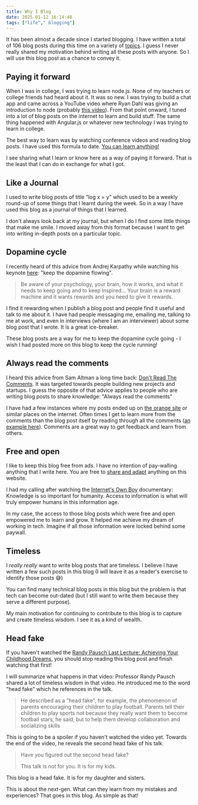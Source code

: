 ```yaml
---
title: Why I Blog
date: 2025-01-12 16:14:48
tags: ["life"," blogging"]
---
```


It has been almost a decade since I started blogging. I have written a total of 106 blog posts during this time on a variety of [topics](https://vishnubharathi.codes/archives/). I guess I never really shared my motivation behind writing all these posts with anyone. So I will use this blog post as a chance to convey it.

## Paying it forward

When I was in college, I was trying to learn node.js. None of my teachers or college friends had heard about it. It was so new. I was trying to build a chat app and came across a YouTube video where Ryan Dahl was giving an introduction to node (probably [this video](https://youtu.be/jo_B4LTHi3I?si=XvOgK4zagvA4pr-G)). From that point onward, I tuned into a lot of blog posts on the internet to learn and build stuff. The same thing happened with Angular.js or whatever new technology I was trying to learn in college.

The best way to learn was by watching conference videos and reading blog posts. I have used this formula to date. [You can learn anything!](https://youtu.be/JC82Il2cjqA?si=dCmJzID8_xUIN578)

I see sharing what I learn or know here as a way of paying it forward. That is the least that I can do in exchange for what I got.

## Like a Journal

I used to write blog posts of title "log x = y" which used to be a weekly round-up of some things that I learnt during the week. So in a way I have used this blog as a journal of things that I learned.

I don't always look back at my journal, but when I do I find some little things that make me smile. I moved away from this format because I want to get into writing in-depth posts on a particular topic.

## Dopamine cycle

I recently heard of this advice from Andrej Karpathy while watching his keynote [here](https://www.youtube.com/watch?v=tsTeEkzO9xc&t=245s): "keep the dopamine flowing". 

> Be aware of your psychology, your brain, how it works, and what it needs to keep going and to keep inspired... Your brain is a reward machine and it wants rewards and you need to give it rewards.

I find it rewarding when I publish a blog post and people find it useful and talk to me about it. I have had people messaging me, emailing me, talking to me at work, and even in interviews (where I am an interviewer) about some blog post that I wrote. It is a great ice-breaker.

These blog posts are a way for me to keep the dopamine cycle going - I wish I had posted more on this blog to keep the cycle running! 

## Always read the comments

I heard this advice from Sam Altman a long time back: [Don't Read The Comments](https://blog.samaltman.com/dont-read-the-comments). It was targeted towards people building new projects and startups. I guess the opposite of that advice applies to people who are writing blog posts to share knowledge: "Always read the comments"

I have had a few instances where my posts ended up on [the orange site](https://news.ycombinator.com/) or similar places on the internet. Often times I get to learn more from the comments than the blog post itself by reading through all the comments ([an example here](https://news.ycombinator.com/item?id=27410910)). Comments are a great way to get feedback and learn from others.

## Free and open

I like to keep this blog free from ads. I have no intention of pay-walling anything that I write here. You are free to [share and adapt](https://creativecommons.org/licenses/by/4.0/) anything on this website.

I had my calling after watching the [Internet's Own Boy](https://www.youtube.com/watch?v=9vz06QO3UkQ) documentary: Knowledge is so important for humanity. Access to information is what will truly empower humans in this information age.

In my case, the access to those blog posts which were free and open empowered me to learn and grow. It helped me achieve my dream of working in tech. Imagine if all those information were locked behind some paywall.

## Timeless

I _really_ _really_ want to write blog posts that are timeless. I believe I have written a few such posts in this blog (I will leave it as a reader's exercise to identify those posts 😅)

You can find many technical blog posts in this blog but the problem is that tech can become out-dated (but I still want to write them because they serve a different purpose).

My main motivation for continuing to contribute to this blog is to capture and create timeless wisdom. I see it as a kind of wealth.

## Head fake

If you haven't watched the [Randy Pausch Last Lecture: Achieving Your Childhood Dreams](https://www.youtube.com/watch?v=ji5_MqicxSo), you should stop reading this blog post and finish watching that first!

I will summarize what happens in that video: Professor Randy Pausch shared a lot of timeless wisdom in that video. He introduced me to the word "head fake" which he references in the talk.

> He described as a "head fake", for example, the phenomenon of parents encouraging their children to play football. Parents tell their children to play sports not because they really want them to become football stars, he said, but to help them develop collaboration and socializing skills

This is going to be a spoiler if you haven't watched the video yet. Towards the end of the video, he reveals the second head fake of his talk.

> Have you figured out the second head fake?
> 
> This talk is not for you. It is for my kids.

This blog is a head fake. It is for my daughter and sisters.

This is about the next-gen. What can they learn from my mistakes and experiences? That goes in this blog. As simple as that!

